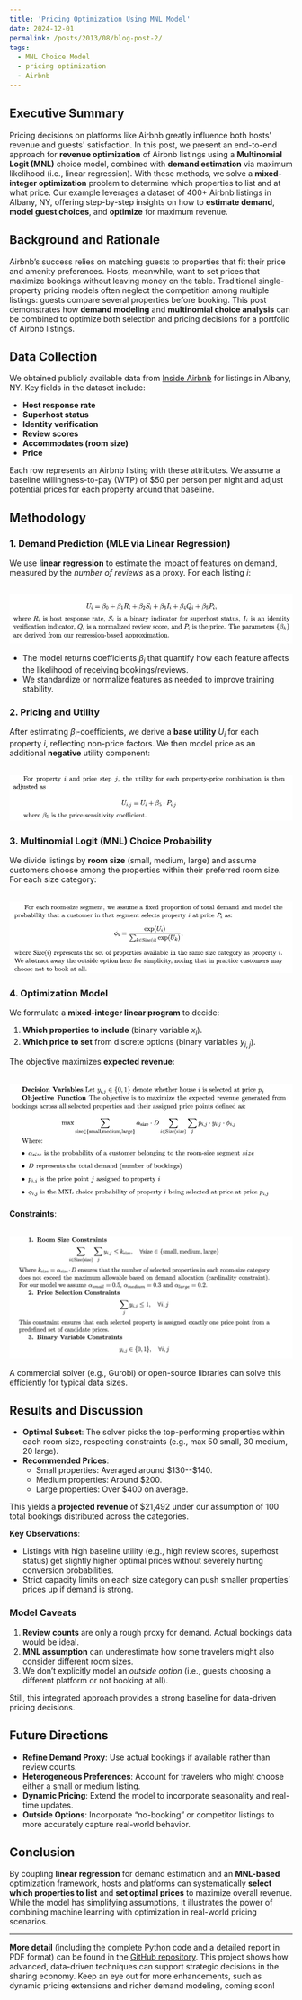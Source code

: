```yaml
---
title: 'Pricing Optimization Using MNL Model'
date: 2024-12-01
permalink: /posts/2013/08/blog-post-2/
tags:
  - MNL Choice Model
  - pricing optimization
  - Airbnb
---
```


## Executive Summary

Pricing decisions on platforms like Airbnb greatly influence both hosts' revenue and guests' satisfaction. In this post, we present an end-to-end approach for **revenue optimization** of Airbnb listings using a **Multinomial Logit (MNL)** choice model, combined with **demand estimation** via maximum likelihood (i.e., linear regression). With these methods, we solve a **mixed-integer optimization** problem to determine which properties to list and at what price. Our example leverages a dataset of 400+ Airbnb listings in Albany, NY, offering step-by-step insights on how to **estimate demand**, **model guest choices**, and **optimize** for maximum revenue.

## Background and Rationale

Airbnb’s success relies on matching guests to properties that fit their price and amenity preferences. Hosts, meanwhile, want to set prices that maximize bookings without leaving money on the table. Traditional single-property pricing models often neglect the competition among multiple listings: guests compare several properties before booking. This post demonstrates how **demand modeling** and **multinomial choice analysis** can be combined to optimize both selection and pricing decisions for a portfolio of Airbnb listings.

## Data Collection

We obtained publicly available data from [Inside Airbnb](https://insideairbnb.com/get-the-data/) for listings in Albany, NY. Key fields in the dataset include:

- **Host response rate**  
- **Superhost status**  
- **Identity verification**  
- **Review scores**  
- **Accommodates (room size)**  
- **Price**  

Each row represents an Airbnb listing with these attributes. We assume a baseline willingness-to-pay (WTP) of \$50 per person per night and adjust potential prices for each property around that baseline.  

## Methodology

### 1. Demand Prediction (MLE via Linear Regression)

We use **linear regression** to estimate the impact of features on demand, measured by the *number of reviews* as a proxy. For each listing $`{i}`$:


<br/><img src='/images/LinearRegression.png'>

- The model returns coefficients $`\beta_{i}`$ that quantify how each feature affects the likelihood of receiving bookings/reviews.  
- We standardize or normalize features as needed to improve training stability.

### 2. Pricing and Utility

After estimating $`\beta_{i}`$-coefficients, we derive a **base utility** $`U_{i}`$ for each property $`{i}`$, reflecting non-price factors. We then model price as an additional **negative** utility component:

<br/><img src='/images/Utility.png'>


### 3. Multinomial Logit (MNL) Choice Probability

We divide listings by **room size** (small, medium, large) and assume customers choose among the properties within their preferred room size. For each size category:

<br/><img src='/images/Probability.png'>


### 4. Optimization Model

We formulate a **mixed-integer linear program** to decide:
1. **Which properties to include** (binary variable $`x_{i}`$).
2. **Which price to set** from discrete options (binary variables $`y_{i,j}`$).

The objective maximizes **expected revenue**:

<br/><img src='/images/Optimization.png'>


**Constraints**:

<br/><img src='/images/Constraint.png'>


A commercial solver (e.g., Gurobi) or open-source libraries can solve this efficiently for typical data sizes.

## Results and Discussion

- **Optimal Subset**: The solver picks the top-performing properties within each room size, respecting constraints (e.g., max 50 small, 30 medium, 20 large).  
- **Recommended Prices**:  
  - Small properties: Averaged around \$130--\$140.  
  - Medium properties: Around \$200.  
  - Large properties: Over \$400 on average.  

This yields a **projected revenue** of \$21,492 under our assumption of 100 total bookings distributed across the categories.

**Key Observations**:
- Listings with high baseline utility (e.g., high review scores, superhost status) get slightly higher optimal prices without severely hurting conversion probabilities.  
- Strict capacity limits on each size category can push smaller properties’ prices up if demand is strong.  

### Model Caveats

1. **Review counts** are only a rough proxy for demand. Actual bookings data would be ideal.  
2. **MNL assumption** can underestimate how some travelers might also consider different room sizes.  
3. We don’t explicitly model an *outside option* (i.e., guests choosing a different platform or not booking at all).  

Still, this integrated approach provides a strong baseline for data-driven pricing decisions.

## Future Directions

- **Refine Demand Proxy**: Use actual bookings if available rather than review counts.  
- **Heterogeneous Preferences**: Account for travelers who might choose either a small or medium listing.  
- **Dynamic Pricing**: Extend the model to incorporate seasonality and real-time updates.  
- **Outside Options**: Incorporate “no-booking” or competitor listings to more accurately capture real-world behavior.  

## Conclusion

By coupling **linear regression** for demand estimation and an **MNL-based** optimization framework, hosts and platforms can systematically **select which properties to list** and **set optimal prices** to maximize overall revenue. While the model has simplifying assumptions, it illustrates the power of combining machine learning with optimization in real-world pricing scenarios.

---

**More detail** (including the complete Python code and a detailed report in PDF format) can be found in the [GitHub repository](http://kerryzl77.github.io/files/paper1.pdf). This project shows how advanced, data-driven techniques can support strategic decisions in the sharing economy. Keep an eye out for more enhancements, such as dynamic pricing extensions and richer demand modeling, coming soon!

